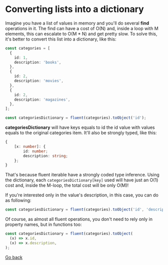 # Converting lists into a dictionary

Imagine you have a list of values in memory and you'll do several **find** operations in it. The find can have a cost of O(N) and, inside a loop with M elements, this can escalate to O(M \* N) and get pretty slow. To solve this, it's better to convert this list into a dictionary, like this:

```ts
const categories = [
  {
    id: 1,
    description: 'books',
  },
  {
    id: 2,
    description: 'movies',
  },
  {
    id: 2,
    description: 'magazines',
  },
];

const categoriesDictionary = fluent(categories).toObject('id');
```

**categoriesDictionary** will have keys equals to id the id value with values equals to the original categories item. It'll also be strongly typed, like this:

```ts
{
    [x: number]: {
        id: number;
        description: string;
    };
}
```

That's because fluent iterable have a strongly coded type inference.
Using the dictionary, each `categoriesDictionary[key]` used will have just an O(1) cost and, inside the M-loop, the total cost will be only O(M)!

If you're interested only in the value's description, in this case, you can do as following:

```ts
const categoriesDictionary = fluent(categories).toObject('id', 'description');
```

Of course, as almost all fluent operations, you don't need to rely only in property names, but in functions too:

```ts
const categoriesDictionary = fluent(categories).toObject(
  (x) => x.id,
  (x) => x.description,
);
```

[Go back](README.md)
